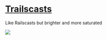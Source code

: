 # [Trailscasts](https://marketplace.visualstudio.com/items?itemName=mksafi.trailscasts)

Like Railscasts but brighter and more saturated

![](https://raw.githubusercontent.com/msafi/xvsc/master/trailscasts/screenshot.png)